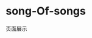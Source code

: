 <!--
 * @Author: your name
 * @Date: 2020-12-09 14:52:16
 * @LastEditTime: 2021-02-07 15:57:09
 * @LastEditors: Please set LastEditors
 * @Description: In User Settings Edit
 * @FilePath: \song-of-songs.github.io\README.md
-->
# song-Of-songs
页面展示
